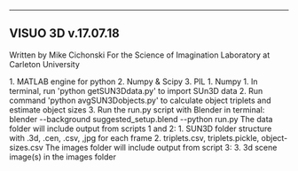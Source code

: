-------------------------------------------
VISUO 3D
v.17.07.18
-------------------------------------------
Written by Mike Cichonski
For the Science of Imagination Laboratory
at Carleton University

<Required packages>
1. MATLAB engine for python
2. Numpy & Scipy
3. PIL
<Required Blender packages>
1. Numpy

<Linux Instructions>
1. In terminal, run 'python getSUN3Ddata.py' to import SUn3D data 
2. Run command 'python avgSUN3Dobjects.py' to calculate object
   triplets and estimate object sizes
3. Run the run.py script with Blender in terminal:
   blender --background suggested_setup.blend --python run.py

<Output>
The data folder will include output from scripts 1 and 2:
    1. SUN3D folder structure with .3d, .cen, .csv, ,jpg for each frame
    2. triplets.csv, triplets.pickle, object-sizes.csv
The images folder will include output from script 3:
    3. 3d scene image(s) in the images folder
